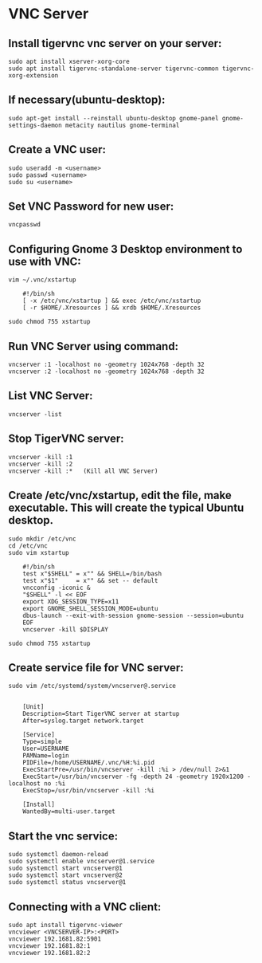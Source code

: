 # VNC Server

## Install tigervnc vnc server on your server:
    sudo apt install xserver-xorg-core
    sudo apt install tigervnc-standalone-server tigervnc-common tigervnc-xorg-extension

## If necessary(ubuntu-desktop):
    sudo apt-get install --reinstall ubuntu-desktop gnome-panel gnome-settings-daemon metacity nautilus gnome-terminal

## Create a VNC user:
    sudo useradd -m <username>
    sudo passwd <username>
    sudo su <username>

## Set VNC Password for new user:
    vncpasswd

## Configuring Gnome 3 Desktop environment to use with VNC:
    vim ~/.vnc/xstartup

        #!/bin/sh
        [ -x /etc/vnc/xstartup ] && exec /etc/vnc/xstartup
        [ -r $HOME/.Xresources ] && xrdb $HOME/.Xresources

    sudo chmod 755 xstartup

## Run VNC Server using command:
    vncserver :1 -localhost no -geometry 1024x768 -depth 32
    vncserver :2 -localhost no -geometry 1024x768 -depth 32

## List VNC Server:
    vncserver -list

## Stop TigerVNC server:
    vncserver -kill :1
    vncserver -kill :2
    vncserver -kill :*   (Kill all VNC Server)

## Create /etc/vnc/xstartup, edit the file, make executable. This will create the typical Ubuntu desktop.

    sudo mkdir /etc/vnc
    cd /etc/vnc
    sudo vim xstartup

        #!/bin/sh
        test x"$SHELL" = x"" && SHELL=/bin/bash
        test x"$1"     = x"" && set -- default
        vncconfig -iconic &
        "$SHELL" -l << EOF
        export XDG_SESSION_TYPE=x11
        export GNOME_SHELL_SESSION_MODE=ubuntu
        dbus-launch --exit-with-session gnome-session --session=ubuntu
        EOF
        vncserver -kill $DISPLAY
    
    sudo chmod 755 xstartup

## Create service file for VNC server:
    sudo vim /etc/systemd/system/vncserver@.service


        [Unit]
        Description=Start TigerVNC server at startup
        After=syslog.target network.target

        [Service]
        Type=simple
        User=USERNAME
        PAMName=login
        PIDFile=/home/USERNAME/.vnc/%H:%i.pid
        ExecStartPre=/usr/bin/vncserver -kill :%i > /dev/null 2>&1
        ExecStart=/usr/bin/vncserver -fg -depth 24 -geometry 1920x1200 -localhost no :%i
        ExecStop=/usr/bin/vncserver -kill :%i

        [Install]
        WantedBy=multi-user.target

## Start the vnc service:
    sudo systemctl daemon-reload
    sudo systemctl enable vncserver@1.service
    sudo systemctl start vncserver@1
    sudo systemctl start vncserver@2
    sudo systemctl status vncserver@1


## Connecting with a VNC client:
    sudo apt install tigervnc-viewer
    vncviewer <VNCSERVER-IP>:<PORT>
    vncviewer 192.1681.82:5901
    vncviewer 192.1681.82:1
    vncviewer 192.1681.82:2